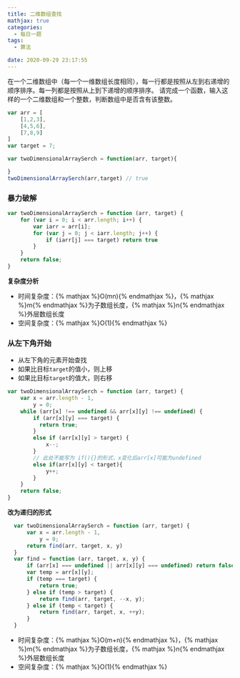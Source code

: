 ```yaml
---
title: 二维数组查找
mathjax: true
categories:
  - 每日一题
tags:
  - 算法

date: 2020-09-29 23:17:55
---
```


在一个二维数组中（每一个一维数组长度相同），每一行都是按照从左到右递增的顺序排序。每一列都是按照从上到下递增的顺序排序。
请完成一个函数，输入这样的一个二维数组和一个整数，判断数组中是否含有该整数。

```javascript
var arr = [
    [1,2,3],
    [4,5,6],
    [7,8,9]
]
var target = 7;

var twoDimensionalArraySerch = function(arr, target){

}
twoDimensionalArraySerch(arr,target) // true
```


### 暴力破解

```javascript
var twoDimensionalArraySerch = function (arr, target) {
    for (var i = 0; i < arr.length; i++) {
        var iarr = arr[i];
        for (var j = 0; j < iarr.length; j++) {
            if (iarr[j] === target) return true
        }
    }
    return false;
}

```

**复杂度分析**

+ 时间复杂度：{% mathjax %}O(mn){% endmathjax %}，{% mathjax %}m{% endmathjax %}为子数组长度，{% mathjax %}n{% endmathjax %}外层数组长度
+ 空间复杂度：{% mathjax %}O(1){% endmathjax %}

### 从左下角开始

+ 从左下角的元素开始查找
+ 如果比目标`target`的值小，则上移
+ 如果比目标`target`的值大，则右移

```javascript
var twoDimensionalArraySerch = function (arr, target) {
    var x = arr.length - 1,
        y = 0;
    while (arr[x] !== undefined && arr[x][y] !== undefined) {
        if (arr[x][y] === target) {
          return true;
        }
        else if (arr[x][y] > target) {
            x--;
        }
        // 此处不能写为 if(){}的形式，x变化后arr[x]可能为undefined
        else if(arr[x][y] < target){
            y++;
        }
    }
    return false;
}
```

**改为递归的形式**

```javascript
  var twoDimensionalArraySerch = function (arr, target) {
      var x = arr.length - 1,
          y = 0;
      return find(arr, target, x, y)
  }
  var find = function (arr, target, x, y) {
      if (arr[x] === undefined || arr[x][y] === undefined) return false;
      var temp = arr[x][y];
      if (temp === target) {
          return true;
      } else if (temp > target) {
          return find(arr, target, --x, y);
      } else if (temp < target) {
          return find(arr, target, x, ++y);
      }
  }
```

+ 时间复杂度：{% mathjax %}O(m+n){% endmathjax %}，{% mathjax %}m{% endmathjax %}为子数组长度，{% mathjax %}n{% endmathjax %}外层数组长度
+ 空间复杂度：{% mathjax %}O(1){% endmathjax %}

